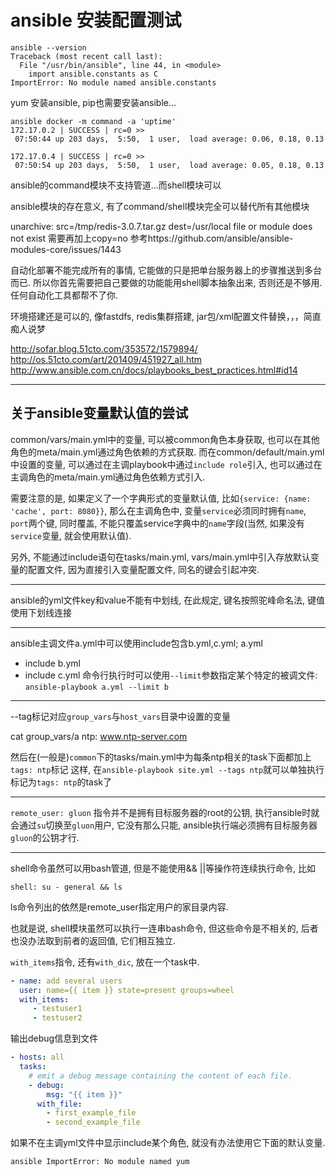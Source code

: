 # ansible 安装配置测试

```
ansible --version
Traceback (most recent call last):
  File "/usr/bin/ansible", line 44, in <module>
    import ansible.constants as C
ImportError: No module named ansible.constants
```

yum 安装ansible, pip也需要安装ansible...


```
ansible docker -m command -a 'uptime'
172.17.0.2 | SUCCESS | rc=0 >>
 07:50:44 up 203 days,  5:50,  1 user,  load average: 0.06, 0.18, 0.13

172.17.0.4 | SUCCESS | rc=0 >>
 07:50:54 up 203 days,  5:50,  1 user,  load average: 0.05, 0.18, 0.13
```

ansible的command模块不支持管道...而shell模块可以

ansible模块的存在意义, 有了command/shell模块完全可以替代所有其他模块

unarchive: src=/tmp/redis-3.0.7.tar.gz dest=/usr/local
file or module does not exist
需要再加上copy=no
参考https://github.com/ansible/ansible-modules-core/issues/1443


自动化部署不能完成所有的事情, 它能做的只是把单台服务器上的步骤推送到多台而已. 所以你首先需要把自己要做的功能能用shell脚本抽象出来, 否则还是不够用. 任何自动化工具都帮不了你.

环境搭建还是可以的, 像fastdfs, redis集群搭建, jar包/xml配置文件替换，，，简直痴人说梦

http://sofar.blog.51cto.com/353572/1579894/
http://os.51cto.com/art/201409/451927_all.htm
http://www.ansible.com.cn/docs/playbooks_best_practices.html#id14

------

## 关于ansible变量默认值的尝试

common/vars/main.yml中的变量, 可以被common角色本身获取, 也可以在其他角色的meta/main.yml通过角色依赖的方式获取. 而在common/default/main.yml中设置的变量, 可以通过在主调playbook中通过`include role`引入, 也可以通过在主调角色的meta/main.yml通过角色依赖方式引入.

需要注意的是, 如果定义了一个字典形式的变量默认值, 比如`{service: {name: 'cache', port: 8080}}`, 那么在主调角色中, 变量`service`必须同时拥有`name`, `port`两个键, 同时覆盖, 不能只覆盖service字典中的`name`字段(当然, 如果没有`service`变量, 就会使用默认值).

另外, 不能通过include语句在tasks/main.yml, vars/main.yml中引入存放默认变量的配置文件, 因为直接引入变量配置文件, 同名的键会引起冲突.

------

ansible的yml文件key和value不能有中划线, 在此规定, 键名按照驼峰命名法, 键值使用下划线连接

------

ansible主调文件a.yml中可以使用include包含b.yml,c.yml;
a.yml
- include b.yml
- include c.yml
命令行执行时可以使用`--limit`参数指定某个特定的被调文件: `ansible-playbook a.yml --limit b`

------
--tag标记对应`group_vars`与`host_vars`目录中设置的变量

cat group_vars/a
ntp: www.ntp-server.com

然后在(一般是)`common`下的tasks/main.yml中为每条ntp相关的task下面都加上`tags: ntp`标记
这样, 在`ansible-playbook site.yml --tags ntp`就可以单独执行标记为`tags: ntp`的task了

------

`remote_user: gluon` 指令并不是拥有目标服务器的root的公钥, 执行ansible时就会通过`su`切换至`gluon`用户, 它没有那么只能, ansible执行端必须拥有目标服务器`gluon`的公钥才行.

------

shell命令虽然可以用bash管道, 但是不能使用&& ||等操作符连续执行命令, 比如

```
shell: su - general && ls
```

ls命令列出的依然是remote_user指定用户的家目录内容.

也就是说, shell模块虽然可以执行一连串bash命令, 但这些命令是不相关的, 后者也没办法取到前者的返回值, 它们相互独立.


`with_items`指令, 还有`with_dic`, 放在一个task中. 

```yml
- name: add several users
  user: name={{ item }} state=present groups=wheel
  with_items:
     - testuser1
     - testuser2
```

输出debug信息到文件

```yml
- hosts: all
  tasks:
    # emit a debug message containing the content of each file.
    - debug:
        msg: "{{ item }}"
      with_file:
        - first_example_file
        - second_example_file
```

如果不在主调yml文件中显示include某个角色, 就没有办法使用它下面的默认变量.

`ansible ImportError: No module named yum`